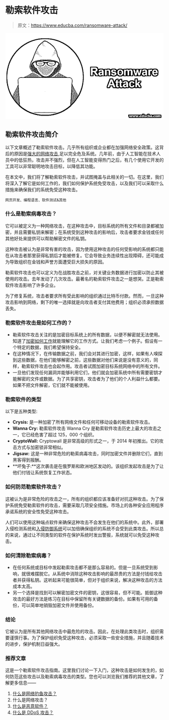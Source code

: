 # 勒索软件攻击

> 原文：<https://www.educba.com/ransomware-attack/>

![Ransomware Attack  ](img/9d3b3ec9b95143e83a231462cd0c9e0d.png)



## 勒索软件攻击简介

以下文章概述了勒索软件攻击。几乎所有组织或企业都在加强网络安全政策。这背后的原因是[强大的网络攻击](https://www.educba.com/what-is-cyber-attack/),足以完全危及系统。几年前，由于人工智能在技术人员中的低狂热，攻击并不强烈，但在人工智能变得热门之后，有几个使用它开发的工具可以非常聪明地攻击目标，以降低其功能。

在本文中，我们将了解勒索软件攻击，并试图掩盖与此相关的一切。在这里，我们将深入了解它是如何工作的，我们如何保护系统免受攻击，以及我们可以采取什么措施来确保我们的系统免受这种攻击。

<small>网页开发、编程语言、软件测试&其他</small>

### 什么是勒索病毒攻击？

它可以被定义为一种网络攻击，在这种攻击中，目标系统的所有文件和目录都被加密，并且需要私钥来解密；在系统受到这种攻击的影响后，攻击者要求金钱或任何其他好处来提供可以帮助解密文件的私钥。

这种攻击被认为是非常有害的攻击，因为使用这种攻击的任何受影响的系统都只能在从攻击者那里获得私钥后才能被修复。它会导致业务连续性出现障碍，还可能成为导致组织在金钱和声誉方面遭受巨大损失的原因。

勒索软件攻击也可以定义为在战胜攻击之前，对关键业务数据进行加密以防止其被使用的攻击。去年发动了几次攻击。最著名的勒索软件攻击之一是想哭。正是勒索软件攻击影响了许多企业。

为了修复系统，攻击者要求所有受此影响的组织通过比特币付款。然而，一旦这种攻击影响到网络，剩下的唯一选择就是向攻击者支付其他费用；组织必须承担数据丢失。

### 勒索软件攻击是如何工作的？

*   勒索软件攻击关注的是加密目标系统上的所有数据，以便不解密就无法使用。知道了[加密如何工作](https://www.educba.com/what-is-encryption/)就能理解它的工作方式。让我们考虑一个例子。假设有一个特定的数据，我们希望保持安全。
*   在这种情况下，在传输数据之前，我们会对其进行加密，这样，如果有人嗅探到这些数据，在他们能够解密之前，这些数据对他们来说是没有意义的，同样，勒索软件攻击也会起作用。攻击者试图加密目标系统网络中的所有文件。
*   一旦他们发现任何漏洞并能够利用它们，他们就会加密系统中所有需要密钥才能解密的文件或数据。为了共享密钥，攻击者为了他们的个人利益什么都要。如果不把文件解密，它们就不能被使用。

### 勒索软件的类型

以下是五种类型:

*   **Crysis:** 是一种加密了所有网络文件和任何可移动设备的勒索软件攻击。
*   **Wanna Cry:** 勒索软件攻击 Wanna Cry 是勒索软件攻击历史上最大的攻击之一，它已经危害了超过 125，000 个组织。
*   **CryptoWall:** Cryptowall 是非常高级的形式之一，于 2014 年初推出。它的攻击方式与加密锁非常相似。
*   **Jigsaw:** 这是一种非常危险的勒索病毒攻击，同时加密文件并删除它们，直到黑客得到报酬。
*   **坏兔子:**这次袭击是在俄罗斯和欧洲地区发动的。该组织发起攻击是为了让他们付钱让系统恢复工作状态。

### 如何防范勒索软件攻击？

这被认为是非常危险的攻击之一，所有的组织都应该准备好对抗这种攻击。为了保护系统免受勒索软件的攻击，需要采取几项安全措施。市场上的各种安全应用程序承诺系统的安全性免受这种攻击。

人们可以使用这种端点软件来确保这种攻击不会发生在他们的系统中。此外，部署入侵检测系统和[入侵防御系统](https://www.educba.com/types-of-intrusion-prevention-system/)可以加倍确保组织的系统不会受到此类攻击。所以总的来说，通过让不同类型的软件在保护系统时发出警报，系统就可以免受这种攻击。

### 如何清除勒索病毒？

*   在任何系统或目标中发起勒索攻击都不是那么容易的。但是一旦系统受到影响，就很难摆脱它。从系统中消除这种攻击影响的最昂贵的方法是付钱给攻击者并获得私钥。这听起来可能很简单，但对于组织来说，解决这种攻击的方法成本太高。
*   另一个选择是找到可以解密加密文件的密钥，这很容易，但不可能。抵御这种攻击的最好方法是练习在目标中保留所有关键数据的备份。如果有可用的备份，可以简单地销毁加密文件并使用备份。

### 结论

它被认为是所有其他网络攻击中最危险的攻击。因此，在处理此类攻击时，组织需要谨慎行事。为了保护组织免受这种攻击，必须采取一些安全措施，并且随着技术的进步，保护机制日益强大。

### 推荐文章

这是一个勒索软件攻击指南。这里我们讨论一下入门，这种攻击是如何发生的，如何防范这些攻击以及勒索病毒攻击的类型。您也可以浏览我们推荐的其他文章，了解更多信息——

1.  [什么是网络钓鱼攻击？](https://www.educba.com/what-is-a-phishing-attack/)
2.  什么是网络攻击？
3.  [什么是恶意软件？](https://www.educba.com/what-is-malware/)
4.  [什么是 DDoS 攻击？](https://www.educba.com/what-is-ddos-attack/)





